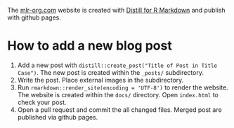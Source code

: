 The [mlr-org.com](https://mlr-org.com/) website is created with [Distill for R Markdown](https://rstudio.github.io/distill/website.html) and publish with github pages.

# How to add a new blog post

1. Add a new post with `distill::create_post("Title of Post in Title Case")`.
The new post is created within the `_posts/` subdirectory.
2. Write the post. 
Place external images in the subdirectory.
3. Run `rmarkdown::render_site(encoding = 'UTF-8')` to render the website.
The website is created within the `docs/` directory. 
Open `index.html` to check your post.
4. Open a pull request and commit the all changed files.
Merged post are published via github pages.
